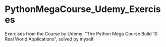 # PythonMegaCourse_Udemy_Exercises

Exercises from the Course by Udemy: "The Python Mega Course Build 10 Real World Applications", solved by myself
